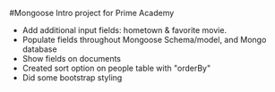 #Mongoose Intro project for Prime Academy
- Add additional input fields: hometown & favorite movie.
- Populate fields throughout Mongoose Schema/model, and Mongo database
- Show fields on documents
- Created sort option on people table with "orderBy"
- Did some bootstrap styling
